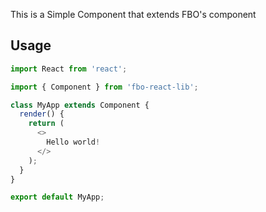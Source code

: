 This is a Simple Component that extends FBO's component

## Usage
```javascript
import React from 'react';

import { Component } from 'fbo-react-lib';

class MyApp extends Component {
  render() {
    return (
      <>
        Hello world!
      </>
    );
  }
}

export default MyApp;
```
